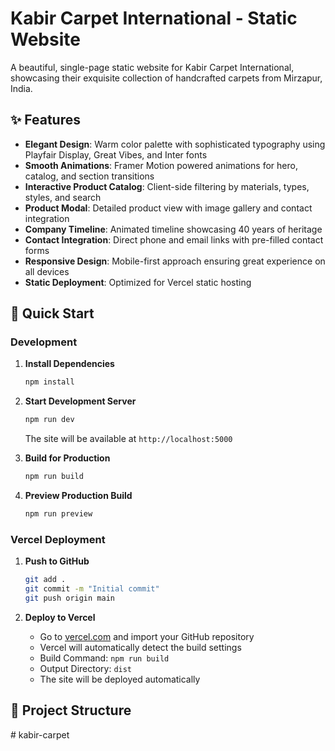 # Kabir Carpet International - Static Website

A beautiful, single-page static website for Kabir Carpet International, showcasing their exquisite collection of handcrafted carpets from Mirzapur, India.

## ✨ Features

- **Elegant Design**: Warm color palette with sophisticated typography using Playfair Display, Great Vibes, and Inter fonts
- **Smooth Animations**: Framer Motion powered animations for hero, catalog, and section transitions  
- **Interactive Product Catalog**: Client-side filtering by materials, types, styles, and search
- **Product Modal**: Detailed product view with image gallery and contact integration
- **Company Timeline**: Animated timeline showcasing 40 years of heritage
- **Contact Integration**: Direct phone and email links with pre-filled contact forms
- **Responsive Design**: Mobile-first approach ensuring great experience on all devices
- **Static Deployment**: Optimized for Vercel static hosting

## 🚀 Quick Start

### Development

1. **Install Dependencies**
   ```bash
   npm install
   ```

2. **Start Development Server**
   ```bash
   npm run dev
   ```
   The site will be available at `http://localhost:5000`

3. **Build for Production**
   ```bash
   npm run build
   ```

4. **Preview Production Build**
   ```bash
   npm run preview
   ```

### Vercel Deployment

1. **Push to GitHub**
   ```bash
   git add .
   git commit -m "Initial commit"
   git push origin main
   ```

2. **Deploy to Vercel**
   - Go to [vercel.com](https://vercel.com) and import your GitHub repository
   - Vercel will automatically detect the build settings
   - Build Command: `npm run build`
   - Output Directory: `dist`
   - The site will be deployed automatically

## 📁 Project Structure

#   k a b i r - c a r p e t  
 